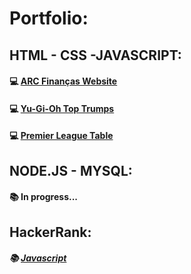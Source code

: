 # Portfolio:

## HTML - CSS -JAVASCRIPT:
#### 💻 <a href="https://backcost.github.io/arc-financas/">ARC Finanças Website</a>
#### 💻 <a href="https://backcost.github.io/top-trumps/">Yu-Gi-Oh Top Trumps</a>
#### 💻 <a href="https://backcost.github.io/premier-league-table/">Premier League Table</a>

## NODE.JS - MYSQL:
#### 📚 In progress...

## HackerRank:
##### 📚 <a href="https://github.com/backcost/hackerrank-problems">Javascript</a>



 


